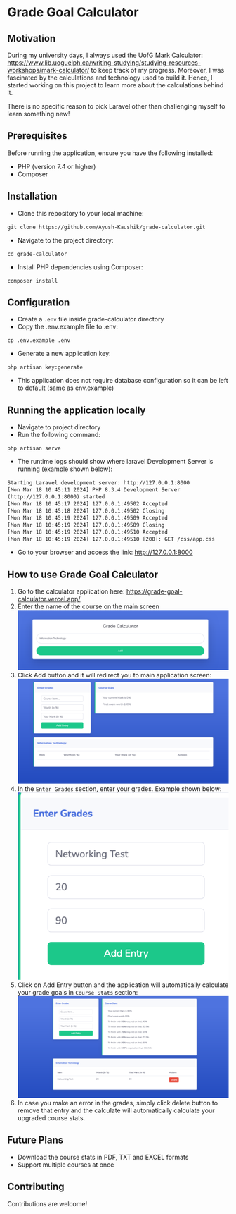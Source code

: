 # Grade Goal Calculator

## Motivation
During my university days, I always used the UofG Mark Calculator: https://www.lib.uoguelph.ca/writing-studying/studying-resources-workshops/mark-calculator/ to keep track of my progress. Moreover, I was fascinated by the calculations and technology used to build it. Hence, I started working on this project to learn more about the calculations behind it.

There is no specific reason to pick Laravel other than challenging myself to learn something new! 

## Prerequisites
Before running the application, ensure you have the following installed:
- PHP (version 7.4 or higher)
- Composer

## Installation
- Clone this repository to your local machine:
```
git clone https://github.com/Ayush-Kaushik/grade-calculator.git
```
- Navigate to the project directory:
```
cd grade-calculator
```

- Install PHP dependencies using Composer:
```
composer install
```

## Configuration
- Create a `.env` file inside grade-calculator directory
- Copy the .env.example file to .env:
```
cp .env.example .env
```
- Generate a new application key:
```
php artisan key:generate
```
- This application does not require database configuration so it can be left to default (same as env.example)

## Running the application locally
- Navigate to project directory
- Run the following command:
```
php artisan serve
```
- The runtime logs should show where laravel Development Server is running (example shown below):
```
Starting Laravel development server: http://127.0.0.1:8000
[Mon Mar 18 10:45:11 2024] PHP 8.3.4 Development Server (http://127.0.0.1:8000) started
[Mon Mar 18 10:45:17 2024] 127.0.0.1:49502 Accepted
[Mon Mar 18 10:45:18 2024] 127.0.0.1:49502 Closing
[Mon Mar 18 10:45:19 2024] 127.0.0.1:49509 Accepted
[Mon Mar 18 10:45:19 2024] 127.0.0.1:49509 Closing
[Mon Mar 18 10:45:19 2024] 127.0.0.1:49510 Accepted
[Mon Mar 18 10:45:19 2024] 127.0.0.1:49510 [200]: GET /css/app.css
```
- Go to your browser and access the link: http://127.0.0.1:8000


## How to use Grade Goal Calculator
1. Go to the calculator application here: https://grade-goal-calculator.vercel.app/
2. Enter the name of the course on the main screen ![Welcome Screen](./.docs/images/WelcomeScreen.png)
3. Click Add button and it will redirect you to main application screen: ![Calculator Screen](./.docs/images/CalculatorScreen.png)
4. In the `Enter Grades` section, enter your grades. Example shown below:
![Enter Grades Screen](./.docs/images/EnteredGrades.png)
5. Click on Add Entry button and the application will automatically calculate your grade goals in `Course Stats` section:
![Final Grades Screen](./.docs/images/FinalGrades.png)
6. In case you make an error in the grades, simply click delete button to remove that entry and the calculate will automatically calculate your upgraded course stats.

## Future Plans
- Download the course stats in PDF, TXT and EXCEL formats
- Support multiple courses at once

## Contributing
Contributions are welcome!